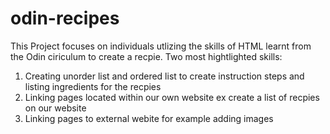 # odin-recipes

This Project focuses on individuals utlizing the skills of HTML learnt from the Odin ciriculum to create a recpie. 
Two most hightlighted skills:

1. Creating unorder list and ordered list to create instruction steps and listing ingredients for the recpies
2. Linking pages located within our own website ex create a list of recpies on our website 
3. Linking pages to external webite for example adding images 



